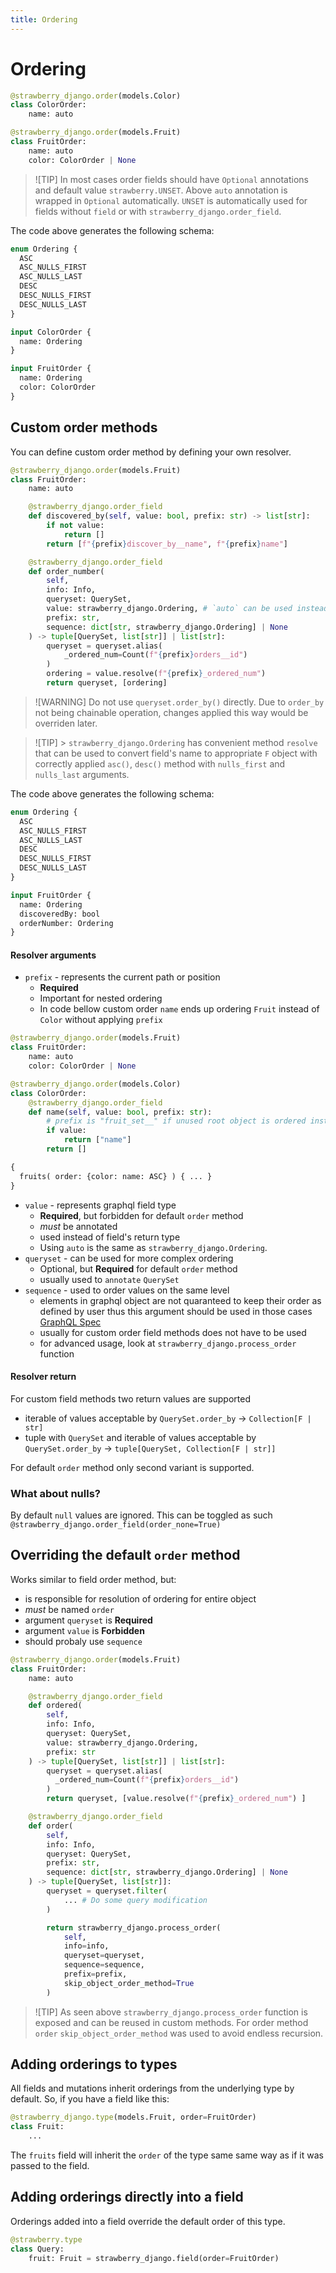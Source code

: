 ```yaml
---
title: Ordering
---
```


# Ordering

```python title="types.py"
@strawberry_django.order(models.Color)
class ColorOrder:
    name: auto

@strawberry_django.order(models.Fruit)
class FruitOrder:
    name: auto
    color: ColorOrder | None
```

> ![TIP]
> In most cases order fields should have `Optional` annotations and default value `strawberry.UNSET`.
> Above `auto` annotation is wrapped in `Optional` automatically.
> `UNSET` is automatically used for fields without `field` or with `strawberry_django.order_field`.

The code above generates the following schema:

```graphql title="schema.graphql"
enum Ordering {
  ASC
  ASC_NULLS_FIRST
  ASC_NULLS_LAST
  DESC
  DESC_NULLS_FIRST
  DESC_NULLS_LAST
}

input ColorOrder {
  name: Ordering
}

input FruitOrder {
  name: Ordering
  color: ColorOrder
}
```

## Custom order methods

You can define custom order method by defining your own resolver.

```python title="types.py"
@strawberry_django.order(models.Fruit)
class FruitOrder:
    name: auto

    @strawberry_django.order_field
    def discovered_by(self, value: bool, prefix: str) -> list[str]:
        if not value:
            return []
        return [f"{prefix}discover_by__name", f"{prefix}name"]

    @strawberry_django.order_field
    def order_number(
        self,
        info: Info,
        queryset: QuerySet,
        value: strawberry_django.Ordering, # `auto` can be used instead
        prefix: str,
        sequence: dict[str, strawberry_django.Ordering] | None
    ) -> tuple[QuerySet, list[str]] | list[str]:
        queryset = queryset.alias(
            _ordered_num=Count(f"{prefix}orders__id")
        )
        ordering = value.resolve(f"{prefix}_ordered_num")
        return queryset, [ordering]
```

> ![WARNING]
> Do not use `queryset.order_by()` directly. Due to `order_by` not being chainable
> operation, changes applied this way would be overriden later.

> ![TIP] > `strawberry_django.Ordering` has convenient method `resolve` that can be used to
> convert field's name to appropriate `F` object with correctly applied `asc()`, `desc()` method
> with `nulls_first` and `nulls_last` arguments.

The code above generates the following schema:

```graphql title="schema.graphql"
enum Ordering {
  ASC
  ASC_NULLS_FIRST
  ASC_NULLS_LAST
  DESC
  DESC_NULLS_FIRST
  DESC_NULLS_LAST
}

input FruitOrder {
  name: Ordering
  discoveredBy: bool
  orderNumber: Ordering
}
```

#### Resolver arguments

- `prefix` - represents the current path or position
  - **Required**
  - Important for nested ordering
  - In code bellow custom order `name` ends up ordering `Fruit` instead of `Color` without applying `prefix`

```python title=""Why prefix?""
@strawberry_django.order(models.Fruit)
class FruitOrder:
    name: auto
    color: ColorOrder | None

@strawberry_django.order(models.Color)
class ColorOrder:
    @strawberry_django.order_field
    def name(self, value: bool, prefix: str):
        # prefix is "fruit_set__" if unused root object is ordered instead
        if value:
            return ["name"]
        return []
```

```graphql
{
  fruits( order: {color: name: ASC} ) { ... }
}
```

- `value` - represents graphql field type
  - **Required**, but forbidden for default `order` method
  - _must_ be annotated
  - used instead of field's return type
  - Using `auto` is the same as `strawberry_django.Ordering`.
- `queryset` - can be used for more complex ordering
  - Optional, but **Required** for default `order` method
  - usually used to `annotate` `QuerySet`
- `sequence` - used to order values on the same level
  - elements in graphql object are not quaranteed to keep their order as defined by user thus
    this argument should be used in those cases
    [GraphQL Spec](https://spec.graphql.org/October2021/#sec-Language.Arguments)
  - usually for custom order field methods does not have to be used
  - for advanced usage, look at `strawberry_django.process_order` function

#### Resolver return

For custom field methods two return values are supported

- iterable of values acceptable by `QuerySet.order_by` -> `Collection[F | str]`
- tuple with `QuerySet` and iterable of values acceptable by `QuerySet.order_by` -> `tuple[QuerySet, Collection[F | str]]`

For default `order` method only second variant is supported.

### What about nulls?

By default `null` values are ignored. This can be toggled as such `@strawberry_django.order_field(order_none=True)`

## Overriding the default `order` method

Works similar to field order method, but:

- is responsible for resolution of ordering for entire object
- _must_ be named `order`
- argument `queryset` is **Required**
- argument `value` is **Forbidden**
- should probaly use `sequence`

```python title="types.py"
@strawberry_django.order(models.Fruit)
class FruitOrder:
    name: auto

    @strawberry_django.order_field
    def ordered(
        self,
        info: Info,
        queryset: QuerySet,
        value: strawberry_django.Ordering,
        prefix: str
    ) -> tuple[QuerySet, list[str]] | list[str]:
        queryset = queryset.alias(
          _ordered_num=Count(f"{prefix}orders__id")
        )
        return queryset, [value.resolve(f"{prefix}_ordered_num") ]

    @strawberry_django.order_field
    def order(
        self,
        info: Info,
        queryset: QuerySet,
        prefix: str,
        sequence: dict[str, strawberry_django.Ordering] | None
    ) -> tuple[QuerySet, list[str]]:
        queryset = queryset.filter(
            ... # Do some query modification
        )

        return strawberry_django.process_order(
            self,
            info=info,
            queryset=queryset,
            sequence=sequence,
            prefix=prefix,
            skip_object_order_method=True
        )

```

> ![TIP]
> As seen above `strawberry_django.process_order` function is exposed and can be
> reused in custom methods.
> For order method `order` `skip_object_order_method` was used to avoid endless recursion.

## Adding orderings to types

All fields and mutations inherit orderings from the underlying type by default.
So, if you have a field like this:

```python title="types.py"
@strawberry_django.type(models.Fruit, order=FruitOrder)
class Fruit:
    ...
```

The `fruits` field will inherit the `order` of the type same same way as
if it was passed to the field.

## Adding orderings directly into a field

Orderings added into a field override the default order of this type.

```python title="schema.py"
@strawberry.type
class Query:
    fruit: Fruit = strawberry_django.field(order=FruitOrder)
```
